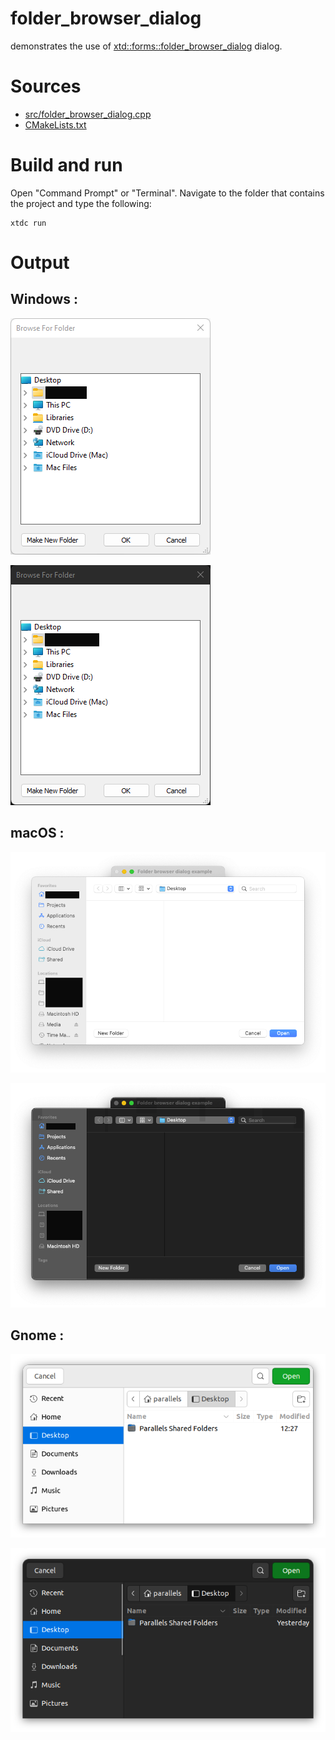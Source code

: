 # folder_browser_dialog

demonstrates the use of [xtd::forms::folder_browser_dialog](../../../../src/xtd.forms/include/xtd/forms/folder_browser_dialog.h) dialog.

# Sources

* [src/folder_browser_dialog.cpp](src/folder_browser_dialog.cpp)
* [CMakeLists.txt](CMakeLists.txt)

# Build and run

Open "Command Prompt" or "Terminal". Navigate to the folder that contains the project and type the following:

```shell
xtdc run
```

# Output

## Windows :

![Screenshot](../../../../docs/pictures/examples/folder_browser_dialog_w.png)

![Screenshot](../../../../docs/pictures/examples/folder_browser_dialog_wd.png)

## macOS :

![Screenshot](../../../../docs/pictures/examples/folder_browser_dialog_m.png)

![Screenshot](../../../../docs/pictures/examples/folder_browser_dialog_md.png)

## Gnome :

![Screenshot](../../../../docs/pictures/examples/folder_browser_dialog_g.png)

![Screenshot](../../../../docs/pictures/examples/folder_browser_dialog_gd.png)
